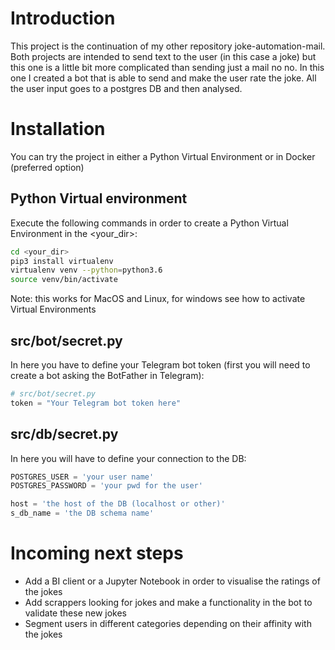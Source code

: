 # Introduction

This project is the continuation of my other repository joke-automation-mail. 
Both projects are intended to send text to the user (in this case a joke) but this one is 
a little bit more complicated than sending just a mail no no. In this one I created a bot
that is able to send and make the user rate the joke. All the user input goes to a 
postgres DB and then analysed.

# Installation
You can try the project in either a Python Virtual Environment or in Docker (preferred option)

## Python Virtual environment
Execute the following commands in order to create a Python Virtual Environment in the 
<your_dir>:
```bash
cd <your_dir>
pip3 install virtualenv
virtualenv venv --python=python3.6
source venv/bin/activate
```
Note: this works for MacOS and Linux, for windows see how to activate Virtual Environments

## src/bot/secret.py
In here you have to define your Telegram bot token (first you will need to create a bot 
asking the BotFather in Telegram):
```python
# src/bot/secret.py
token = "Your Telegram bot token here"
```

## src/db/secret.py
In here you will have to define your connection to the DB:
```python
POSTGRES_USER = 'your user name'
POSTGRES_PASSWORD = 'your pwd for the user'

host = 'the host of the DB (localhost or other)'
s_db_name = 'the DB schema name'  
```

# Incoming next steps
* Add a BI client or a Jupyter Notebook in order to visualise the ratings of the jokes
* Add scrappers looking for jokes and make a functionality in the bot to validate 
these new jokes
* Segment users in different categories depending on their affinity with the jokes 
